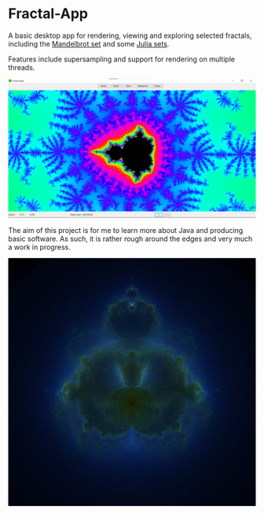 # Fractal-App

A basic desktop app for rendering, viewing and exploring selected fractals, including the [Mandelbrot set](https://en.wikipedia.org/wiki/Mandelbrot_set) and some [Julia sets](https://en.wikipedia.org/wiki/Julia_set).

Features include supersampling and support for rendering on multiple threads.

![Example image](/Example.png)

The aim of this project is for me to learn more about Java and producing basic software. As such, it is rather rough around the edges and very much a work in progress.

![BhuddaBrot image](/BhuddabrotFractal.png)
